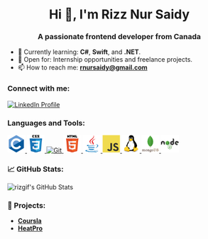 <h1 align="center">Hi 👋, I'm Rizz Nur Saidy</h1>
<h3 align="center">A passionate frontend developer from Canada</h3>

- 🌱 Currently learning: **C#**, **Swift**, and **.NET**.
- 💼 Open for: Internship opportunities and freelance projects.
- 📫 How to reach me: **rnursaidy@gmail.com**

<h3 align="left">Connect with me:</h3>
<p align="left">
   <a href="https://linkedin.com/in/yourlinkedinprofile" target="_blank">
    <img align="center" src="https://www.vectorlogo.zone/logos/linkedin/linkedin-icon.svg" alt="LinkedIn Profile" height="30" width="40" />
  </a>
</p>

<h3 align="left">Languages and Tools:</h3>
<p align="left"> 
  <a href="https://www.cprogramming.com/" target="_blank" rel="noreferrer"> 
    <img src="https://raw.githubusercontent.com/devicons/devicon/master/icons/c/c-original.svg" alt="C" width="40" height="40"/> 
  </a> 
  <a href="https://www.w3schools.com/css/" target="_blank" rel="noreferrer"> 
    <img src="https://raw.githubusercontent.com/devicons/devicon/master/icons/css3/css3-original-wordmark.svg" alt="CSS3" width="40" height="40"/> 
  </a> 
  <a href="https://git-scm.com/" target="_blank" rel="noreferrer"> 
    <img src="https://www.vectorlogo.zone/logos/git-scm/git-scm-icon.svg" alt="Git" width="40" height="40"/> 
  </a> 
  <a href="https://www.w3.org/html/" target="_blank" rel="noreferrer"> 
    <img src="https://raw.githubusercontent.com/devicons/devicon/master/icons/html5/html5-original-wordmark.svg" alt="HTML5" width="40" height="40"/> 
  </a> 
  <a href="https://www.java.com" target="_blank" rel="noreferrer"> 
    <img src="https://raw.githubusercontent.com/devicons/devicon/master/icons/java/java-original.svg" alt="Java" width="40" height="40"/> 
  </a> 
  <a href="https://developer.mozilla.org/en-US/docs/Web/JavaScript" target="_blank" rel="noreferrer"> 
    <img src="https://raw.githubusercontent.com/devicons/devicon/master/icons/javascript/javascript-original.svg" alt="JavaScript" width="40" height="40"/> 
  </a> 
  <a href="https://www.linux.org/" target="_blank" rel="noreferrer"> 
    <img src="https://raw.githubusercontent.com/devicons/devicon/master/icons/linux/linux-original.svg" alt="Linux" width="40" height="40"/> 
  </a> 
  <a href="https://www.mongodb.com/" target="_blank" rel="noreferrer"> 
    <img src="https://raw.githubusercontent.com/devicons/devicon/master/icons/mongodb/mongodb-original-wordmark.svg" alt="MongoDB" width="40" height="40"/> 
  </a> 
  <a href="https://nodejs.org" target="_blank" rel="noreferrer"> 
    <img src="https://raw.githubusercontent.com/devicons/devicon/master/icons/nodejs/nodejs-original-wordmark.svg" alt="Node.js" width="40" height="40"/> 
  </a> 
</p>

<h3 align="left">📈 GitHub Stats:</h3>
<p align="left">
  <img src="https://github-readme-stats.vercel.app/api?username=rizgif&show_icons=true&theme=radical" alt="rizgif's GitHub Stats" />
</p>

<h3 align="left">🚀 Projects:</h3>
<ul>
  <li><a href="https://github.com/rizgif/Coursla-App.git"><strong>Coursla</strong></a></li>
  <li><a href="https://github.com/rizgif/HeatPro-App.git"><strong>HeatPro</strong></a></li>
</ul>
